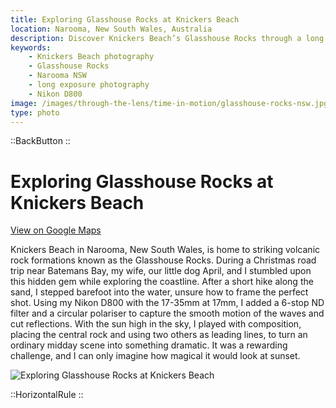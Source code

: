 ```yaml
---
title: Exploring Glasshouse Rocks at Knickers Beach
location: Narooma, New South Wales, Australia
description: Discover Knickers Beach’s Glasshouse Rocks through a long exposure shot capturing waves, rocks, and natural beauty with a Nikon D800.
keywords:
    - Knickers Beach photography
    - Glasshouse Rocks
    - Narooma NSW
    - long exposure photography
    - Nikon D800
image: /images/through-the-lens/time-in-motion/glasshouse-rocks-nsw.jpg
type: photo
---
```


::BackButton
::

# Exploring Glasshouse Rocks at Knickers Beach

<a href="https://maps.app.goo.gl/gtJKCEpLeT5GoXcM7" target="_blank" rel="noopener noreferrer">View on Google Maps</a>

Knickers Beach in Narooma, New South Wales, is home to striking volcanic rock formations known as the Glasshouse Rocks. During a Christmas road trip near Batemans Bay, my wife, our little dog April, and I stumbled upon this hidden gem while exploring the coastline. After a short hike along the sand, I stepped barefoot into the water, unsure how to frame the perfect shot. Using my Nikon D800 with the 17-35mm at 17mm, I added a 6-stop ND filter and a circular polariser to capture the smooth motion of the waves and cut reflections. With the sun high in the sky, I played with composition, placing the central rock and using two others as leading lines, to turn an ordinary midday scene into something dramatic. It was a rewarding challenge, and I can only imagine how magical it would look at sunset.

![Exploring Glasshouse Rocks at Knickers Beach](/images/through-the-lens/time-in-motion/glasshouse-rocks-nsw.jpg)

<div class="mb-8"></div>

::HorizontalRule
::
